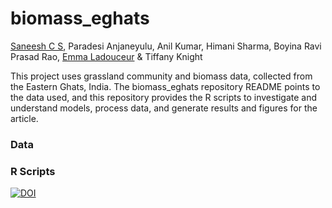 # biomass_eghats
[Saneesh C S](https://github.com/cssaneesh/), Paradesi Anjaneyulu, Anil Kumar, Himani Sharma, Boyina Ravi Prasad Rao, [Emma Ladouceur](https://github.com/emma-ladouceur) & Tiffany Knight

This project uses grassland community and biomass data, collected from the Eastern Ghats, India.
The biomass_eghats repository README points to the data used, and this repository provides the R scripts to investigate and understand models, process data,
and generate results and figures for the article.

### Data

### R Scripts


[![DOI](https://zenodo.org/badge/488944494.svg)](https://zenodo.org/badge/latestdoi/488944494)



